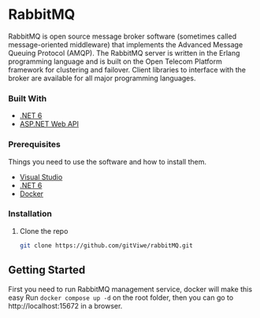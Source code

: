 # RabbitMQ
RabbitMQ is open source message broker software (sometimes called message-oriented middleware) that implements the Advanced Message Queuing Protocol (AMQP). The RabbitMQ server is written in the Erlang programming language and is built on the Open Telecom Platform framework for clustering and failover. Client libraries to interface with the broker are available for all major programming languages.

### Built With

* [.NET 6](https://devblogs.microsoft.com/dotnet/announcing-net-6/)
* [ASP.NET Web API](https://dotnet.microsoft.com/apps/aspnet/apis)

### Prerequisites

Things you need to use the software and how to install them.
* [Visual Studio](https://visualstudio.microsoft.com/)
* [.NET 6](https://dotnet.microsoft.com/en-us/download/dotnet/6.0)
* [Docker](https://www.docker.com/)

### Installation

1. Clone the repo
   ```sh
   git clone https://github.com/gitViwe/rabbitMQ.git
   ```

## Getting Started

First you need to run RabbitMQ management service, docker will make this easy
Run `docker compose up -d` on the root folder, then you can go to http://localhost:15672 in a browser.
